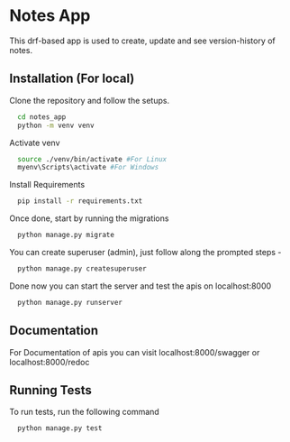 # Notes App

This drf-based app is used to create, update and see version-history of notes.

## Installation (For local)

Clone the repository and follow the setups.

```bash
  cd notes_app
  python -m venv venv
```

Activate venv

```bash
  source ./venv/bin/activate #For Linux
  myenv\Scripts\activate #For Windows
```

Install Requirements

```bash
  pip install -r requirements.txt
```

Once done, start by running the migrations

```bash
  python manage.py migrate
```

You can create superuser (admin), just follow along the prompted steps -

```bash
  python manage.py createsuperuser
```

Done now you can start the server and test the apis on localhost:8000

```bash
  python manage.py runserver
```

## Documentation

For Documentation of apis you can visit localhost:8000/swagger or localhost:8000/redoc

## Running Tests

To run tests, run the following command

```bash
  python manage.py test
```
